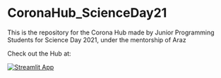 # CoronaHub_ScienceDay21
This is the repository for the Corona Hub made by Junior Programming Students for Science Day 2021, under the mentorship of Araz

Check out the Hub at:

[![Streamlit App](https://static.streamlit.io/badges/streamlit_badge_black_white.svg)](https://share.streamlit.io/araz1103/coronahub_scienceday21/main/CoronaHub.py)
